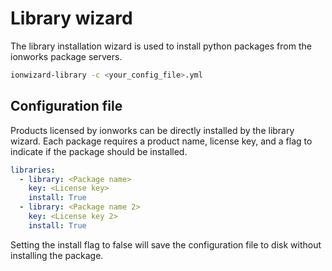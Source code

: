 # Library wizard

The library installation wizard is used to install python packages from
the ionworks package servers.

```bash
ionwizard-library -c <your_config_file>.yml
```

## Configuration file

Products licensed by ionworks can be directly installed by the library 
wizard. Each package requires a product name, license key, and a flag to 
indicate if the package should be installed.
```yaml
libraries:
  - library: <Package name>
    key: <License key>
    install: True
  - library: <Package name 2>
    key: <License key 2>
    install: True
```
Setting the install flag to false will save the configuration file to disk
without installing the package.

